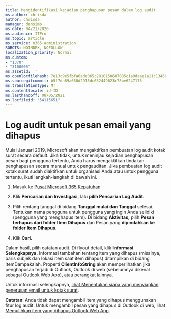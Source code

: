 ```yaml
---
title: Mengidentifikasi kejadian penghapusan pesan dalam log audit
ms.author: chrisda
author: chrisda
manager: dansimp
ms.date: 04/21/2020
ms.audience: ITPro
ms.topic: article
ms.service: o365-administration
ROBOTS: NOINDEX, NOFOLLOW
localization_priority: Normal
ms.custom:
- "1370"
- "3100005"
ms.assetid: ''
ms.openlocfilehash: 7e13c9e5fbfa6ade065c2810150687085c1a9daae1a11c134688ec9a83ad37d9
ms.sourcegitcommit: b5f7da89a650d2915dc652449623c78be6247175
ms.translationtype: MT
ms.contentlocale: id-ID
ms.lasthandoff: 08/05/2021
ms.locfileid: "54115651"
---
```

# <a name="audit-logs-for-deleted-email-messages"></a>Log audit untuk pesan email yang dihapus

Mulai Januari 2019, Microsoft akan mengaktifkan pembuatan log audit kotak surat secara default. Jika tidak, untuk meninjau kejadian penghapusan pesan bagi pengguna tertentu, Anda harus mengaktifkan tindakan penghapusan secara manual untuk pengauditan. Jika pembuatan log audit kotak surat sudah diaktifkan untuk organisasi Anda atau untuk pengguna tertentu, ikuti langkah-langkah di bawah ini.

1. Masuk ke [Pusat Microsoft 365 Kepatuhan](https://protection.office.com/)

2. Klik **Pencarian dan Investigasi,** lalu **pilih Pencarian Log Audit.**

3. Pilih rentang tanggal di bidang **Tanggal mulai** **dan Tanggal** selesai. Tentukan nama pengguna untuk pengguna yang ingin Anda selidiki (pengguna yang menghapus item). Di bidang **Aktivitas,** pilih **Pesan terhapus dari folder Item Dihapus** dan Pesan yang **dipindahkan ke folder Item Dihapus.**

4. Klik **Cari.**

Dalam hasil, pilih catatan audit. Di flyout detail, klik **Informasi Selengkapnya.** Informasi tambahan tentang item yang dihapus (misalnya, baris subjek dan lokasi item saat item dihapus) ditampilkan di bidang ItemDampakalah.  Properti **ClientInfoString** akan memperlihatkan jika penghapusan terjadi di Outlook, Outlook di web (sebelumnya dikenal sebagai Outlook Web App), atau perangkat lainnya.

Untuk informasi selengkapnya, [lihat Menentukan siapa yang menyiapkan penerusan email untuk kotak surat](/microsoft-365/compliance/auditing-troubleshooting-scenarios#determine-if-a-user-deleted-email-items).

**Catatan**: Anda tidak dapat mengambil item yang dihapus menggunakan fitur log audit. Untuk mengambil pesan yang dihapus di Outlook di web, lihat [Memulihkan item yang dihapus Outlook Web App](https://support.office.com/article/C3D8FC15-EEEF-4F1C-81DF-E27964B7EDD4).
